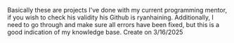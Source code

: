 Basically these are projects I've done with my current programming mentor, if you wish to check his validity his Github is ryanhaining. 
Additionally, I need to go through and make sure all errors have been fixed, but this is a good indication of my knowledge base.
Create on 3/16/2025 

